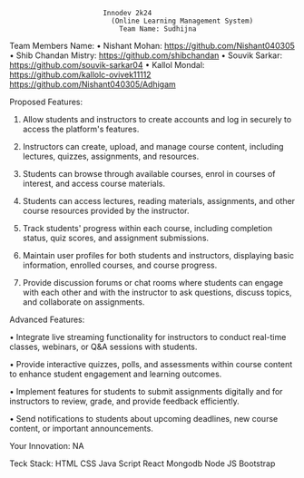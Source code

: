                            Innodev 2k24
                             (Online Learning Management System)
                               Team Name: Sudhijna
  Team Members Name:
•	Nishant Mohan: https://github.com/Nishant040305
•	Shib Chandan Mistry: https://github.com/shibchandan
•	Souvik Sarkar: https://github.com/souvik-sarkar04
•	Kallol Mondal: https://github.com/kallolc-ovivek11112
https://github.com/Nishant040305/Adhigam


Proposed Features:
1. Allow students and instructors to create accounts and log in securely to access the platform's features.

2. Instructors can create, upload, and manage course content, including lectures, quizzes, assignments, and resources.

3. Students can browse through available courses, enrol in courses of interest, and access course materials.

4. Students can access lectures, reading materials, assignments, and other course resources provided by the instructor.

5. Track students' progress within each course, including completion status, quiz scores, and assignment submissions.

6. Maintain user profiles for both students and instructors, displaying basic information, enrolled courses, and course progress.

7. Provide discussion forums or chat rooms where students can engage with each other and with the instructor to ask questions, discuss topics, and collaborate on assignments.


Advanced Features:

• Integrate live streaming functionality for instructors to conduct real-time classes, webinars, or Q&A sessions with students.

• Provide interactive quizzes, polls, and assessments within course content to enhance student engagement and learning outcomes.

• Implement features for students to submit assignments digitally and for instructors to review, grade, and provide feedback efficiently.

• Send notifications to students about upcoming deadlines, new course content, or important announcements.

Your Innovation:
NA

Teck Stack:
HTML
CSS
Java Script
React
Mongodb
Node JS
Bootstrap



